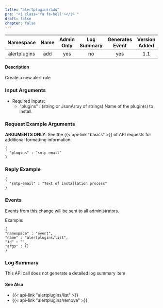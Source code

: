 ```yaml
---
title: "alertplugins/add"
pre: "<i class='fa fa-bell'></i> "
draft: false
chapter: false
---
```


| Namespace | Name | Admin Only | Log Summary | Generates Event | Version Added
|:----------------:|:--------:|:--------:|:--------:|:--------:|:---:|
| alertplugins | add | yes | no | yes | 1.1 |

#### Description
Create a new alert rule

### Input Arguments
* Required Inputs:
   * "plugins" : (string or JsonArray of strings) Name of the plugin(s) to install.

### Request Example Arguments
**ARGUMENTS ONLY**: See the {{< api-link "basics" >}} of API requests for additional formatting information.

```
{
  "plugins" : "smtp-email"
}
```

### Reply Example
```
{
  "smtp-email" : "Text of installation process"
}
```

### Events
Events from this change will be sent to all administrators.

Example:
```
{
"namespace" : "event",
"name" : "alertplugins/list",
"id" : "",
"args" : {}
}
```

### Log Summary
This API call does not generate a detailed log summary item


#### See Also
* {{< api-link "alertplugins/list" >}}
* {{< api-link "alertplugins/remove" >}}
